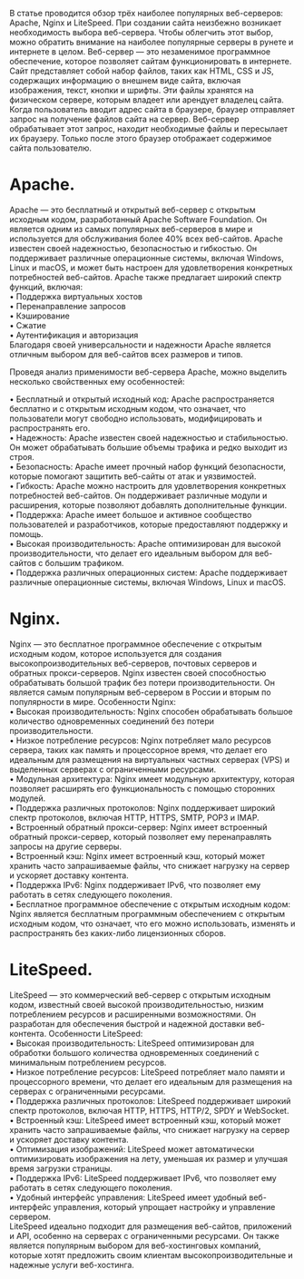 В статье проводится обзор трёх наиболее популярных веб-серверов: Apache, Nginx и LiteSpeed.
При создании сайта неизбежно возникает необходимость выбора веб-сервера. Чтобы облегчить этот выбор, можно обратить внимание на наиболее популярные серверы в рунете и интернете в целом. 
Веб-сервер — это незаменимое программное обеспечение, которое позволяет сайтам функционировать в интернете. Сайт представляет собой набор файлов, таких как HTML, CSS и JS, содержащих информацию о внешнем виде сайта, включая изображения, текст, кнопки и шрифты. Эти файлы хранятся на физическом сервере, которым владеет или арендует владелец сайта.
Когда пользователь вводит адрес сайта в браузере, браузер отправляет запрос на получение файлов сайта на сервер. Веб-сервер обрабатывает этот запрос, находит необходимые файлы и пересылает их браузеру. Только после этого браузер отображает содержимое сайта пользователю.
	
# Apache.
Apache — это бесплатный и открытый веб-сервер с открытым исходным кодом, разработанный Apache Software Foundation. Он является одним из самых популярных веб-серверов в мире и используется для обслуживания более 40% всех веб-сайтов.
Apache известен своей надежностью, безопасностью и гибкостью. Он поддерживает различные операционные системы, включая Windows, Linux и macOS, и может быть настроен для удовлетворения конкретных потребностей веб-сайтов.
Apache также предлагает широкий спектр функций, включая:  
•	Поддержка виртуальных хостов  
•	Перенаправление запросов  
•	Кэширование  
•	Сжатие  
•	Аутентификация и авторизация  
Благодаря своей универсальности и надежности Apache является отличным выбором для веб-сайтов всех размеров и типов.

Проведя анализ применимости веб-сервера Apache, можно выделить несколько свойственных ему особенностей:

•	Бесплатный и открытый исходный код: Apache распространяется бесплатно и с открытым исходным кодом, что означает, что пользователи могут свободно использовать, модифицировать и распространять его.  
•	Надежность: Apache известен своей надежностью и стабильностью. Он может обрабатывать большие объемы трафика и редко выходит из строя.  
•	Безопасность: Apache имеет прочный набор функций безопасности, которые помогают защитить веб-сайты от атак и уязвимостей.  
•	Гибкость: Apache можно настроить для удовлетворения конкретных потребностей веб-сайтов. Он поддерживает различные модули и расширения, которые позволяют добавлять дополнительные функции.  
•	Поддержка: Apache имеет большое и активное сообщество пользователей и разработчиков, которые предоставляют поддержку и помощь.  
•	Высокая производительность: Apache оптимизирован для высокой производительности, что делает его идеальным выбором для веб-сайтов с большим трафиком.  
•	Поддержка различных операционных систем: Apache поддерживает различные операционные системы, включая Windows, Linux и macOS.  

# Nginx.
Nginx — это бесплатное программное обеспечение с открытым исходным кодом, которое используется для создания высокопроизводительных веб-серверов, почтовых серверов и обратных прокси-серверов. Nginx известен своей способностью обрабатывать большой трафик без потери производительности. Он является самым популярным веб-сервером в России и вторым по популярности в мире.
Особенности Nginx:  
•	Высокая производительность: Nginx способен обрабатывать большое количество одновременных соединений без потери производительности.  
•	Низкое потребление ресурсов: Nginx потребляет мало ресурсов сервера, таких как память и процессорное время, что делает его идеальным для размещения на виртуальных частных серверах (VPS) и выделенных серверах с ограниченными ресурсами.  
•	Модульная архитектура: Nginx имеет модульную архитектуру, которая позволяет расширять его функциональность с помощью сторонних модулей.  
•	Поддержка различных протоколов: Nginx поддерживает широкий спектр протоколов, включая HTTP, HTTPS, SMTP, POP3 и IMAP.  
•	Встроенный обратный прокси-сервер: Nginx имеет встроенный обратный прокси-сервер, который позволяет ему перенаправлять запросы на другие серверы.  
•	Встроенный кэш: Nginx имеет встроенный кэш, который может хранить часто запрашиваемые файлы, что снижает нагрузку на сервер и ускоряет доставку контента.  
•	Поддержка IPv6: Nginx поддерживает IPv6, что позволяет ему работать в сетях следующего поколения.  
•	Бесплатное программное обеспечение с открытым исходным кодом: Nginx является бесплатным программным обеспечением с открытым исходным кодом, что означает, что его можно использовать, изменять и распространять без каких-либо лицензионных сборов.  

# LiteSpeed.
LiteSpeed — это коммерческий веб-сервер с открытым исходным кодом, известный своей высокой производительностью, низким потреблением ресурсов и расширенными возможностями. Он разработан для обеспечения быстрой и надежной доставки веб-контента.
Особенности LiteSpeed:  
•	Высокая производительность: LiteSpeed оптимизирован для обработки большого количества одновременных соединений с минимальным потреблением ресурсов.  
•	Низкое потребление ресурсов: LiteSpeed потребляет мало памяти и процессорного времени, что делает его идеальным для размещения на серверах с ограниченными ресурсами.  
•	Поддержка различных протоколов: LiteSpeed поддерживает широкий спектр протоколов, включая HTTP, HTTPS, HTTP/2, SPDY и WebSocket.  
•	Встроенный кэш: LiteSpeed имеет встроенный кэш, который может хранить часто запрашиваемые файлы, что снижает нагрузку на сервер и ускоряет доставку контента.  
•	Оптимизация изображений: LiteSpeed может автоматически оптимизировать изображения на лету, уменьшая их размер и улучшая время загрузки страницы.  
•	Поддержка IPv6: LiteSpeed поддерживает IPv6, что позволяет ему работать в сетях следующего поколения.  
•	Удобный интерфейс управления: LiteSpeed имеет удобный веб-интерфейс управления, который упрощает настройку и управление сервером.  
LiteSpeed идеально подходит для размещения веб-сайтов, приложений и API, особенно на серверах с ограниченными ресурсами. Он также является популярным выбором для веб-хостинговых компаний, которые хотят предложить своим клиентам высокопроизводительные и надежные услуги веб-хостинга.  
